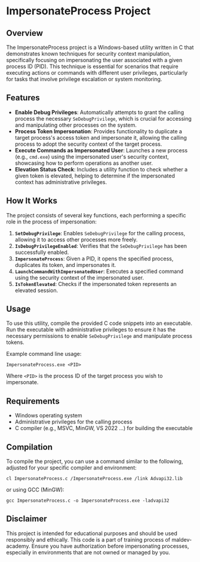 # ImpersonateProcess Project

## Overview
The ImpersonateProcess project is a Windows-based utility written in C that demonstrates known techniques for security context manipulation, specifically focusing on impersonating the user associated with a given process ID (PID). This technique is essential for scenarios that require executing actions or commands with different user privileges, particularly for tasks that involve privilege escalation or system monitoring.

## Features
- **Enable Debug Privileges**: Automatically attempts to grant the calling process the necessary `SeDebugPrivilege`, which is crucial for accessing and manipulating other processes on the system.
- **Process Token Impersonation**: Provides functionality to duplicate a target process's access token and impersonate it, allowing the calling process to adopt the security context of the target process.
- **Execute Commands as Impersonated User**: Launches a new process (e.g., `cmd.exe`) using the impersonated user's security context, showcasing how to perform operations as another user.
- **Elevation Status Check**: Includes a utility function to check whether a given token is elevated, helping to determine if the impersonated context has administrative privileges.

## How It Works
The project consists of several key functions, each performing a specific role in the process of impersonation:
1. **`SetDebugPrivilege`**: Enables `SeDebugPrivilege` for the calling process, allowing it to access other processes more freely.
2. **`IsDebugPrivilegeEnabled`**: Verifies that the `SeDebugPrivilege` has been successfully enabled.
3. **`ImpersonateProcess`**: Given a PID, it opens the specified process, duplicates its token, and impersonates it.
4. **`LaunchCommandWithImpersonatedUser`**: Executes a specified command using the security context of the impersonated user.
5. **`IsTokenElevated`**: Checks if the impersonated token represents an elevated session.

## Usage
To use this utility, compile the provided C code snippets into an executable. Run the executable with administrative privileges to ensure it has the necessary permissions to enable `SeDebugPrivilege` and manipulate process tokens.

Example command line usage:
```
ImpersonateProcess.exe <PID>
```
Where `<PID>` is the process ID of the target process you wish to impersonate.

## Requirements
- Windows operating system
- Administrative privileges for the calling process
- C compiler (e.g., MSVC, MinGW, VS 2022 ...) for building the executable

## Compilation
To compile the project, you can use a command similar to the following, adjusted for your specific compiler and environment:
```
cl ImpersonateProcess.c /ImpersonateProcess.exe /link Advapi32.lib
```
or using GCC (MinGW):
```
gcc ImpersonateProcess.c -o ImpersonateProcess.exe -ladvapi32
```

## Disclaimer
This project is intended for educational purposes and should be used responsibly and ethically. This code is a part of training process of maldev-academy. Ensure you have authorization before impersonating processes, especially in environments that are not owned or managed by you.


